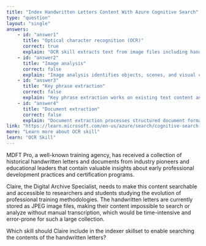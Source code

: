 ```yaml
---
title: "Index Handwritten Letters Content With Azure Cognitive Search"
type: "question"
layout: "single"
answers:
    - id: "answer1"
      title: "Optical character recognition (OCR)"
      correct: true
      explain: "OCR skill extracts text from image files including handwritten content, making the text searchable and queryable within the Cognitive Search index."
    - id: "answer2"
      title: "Image analysis"
      correct: false
      explain: "Image analysis identifies objects, scenes, and visual content in images but doesn't extract readable text from handwritten documents."
    - id: "answer3"
      title: "Key phrase extraction"
      correct: false
      explain: "Key phrase extraction works on existing text content and cannot extract text from image-based documents like JPEG files."
    - id: "answer4"
      title: "Document extraction"
      correct: false
      explain: "Document extraction processes structured document formats but doesn't convert handwritten images into searchable text content."
link: "https://learn.microsoft.com/en-us/azure/search/cognitive-search-skill-ocr"
more: "Learn more about OCR skill"
learn: "OCR Skill"
---
```


MDFT Pro, a well-known training agency, has received a collection of historical handwritten letters and documents from industry pioneers and educational leaders that contain valuable insights about early professional development practices and certification programs. 

Claire, the Digital Archive Specialist, needs to make this content searchable and accessible to researchers and students studying the evolution of professional training methodologies. The handwritten letters are currently stored as JPEG image files, making their content impossible to search or analyze without manual transcription, which would be time-intensive and error-prone for such a large collection.

Which skill should Claire include in the indexer skillset to enable searching the contents of the handwritten letters?